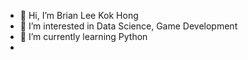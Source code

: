 - 👋 Hi, I’m Brian Lee Kok Hong
- 👀 I’m interested in Data Science, Game Development
- 🌱 I’m currently learning Python
- 
<!---
LeeKokHong/LeeKokHong is a ✨ special ✨ repository because its `README.md` (this file) appears on your GitHub profile.
You can click the Preview link to take a look at your changes.
--->
